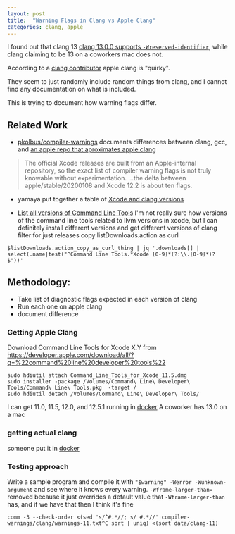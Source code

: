 ```yaml
---
layout: post
title:  "Warning Flags in Clang vs Apple Clang"
categories: clang, apple
---
```


I found out that clang 13 [clang 13.0.0 supports `-Wreserved-identifier`](https://releases.llvm.org/13.0.0/tools/clang/docs/DiagnosticsReference.html#wreserved-identifier), while clang claiming to be 13 on a coworkers mac does not.

According to a [clang contributor](https://www.reddit.com/r/cpp_questions/comments/moirt4/comment/gu43re0) apple clang is "quirky".

They seem to just randomly include random things from clang, and I cannot find any documentation on what is included.

This is trying to document how warning flags differ.

<!--excerpt-->

## Related Work
* [pkolbus/compiler-warnings](https://github.com/pkolbus/compiler-warnings/)
documents differences between clang, gcc, and [an apple repo that aproximates apple clang](https://github.com/apple/llvm-project)
> The official Xcode releases are built from an Apple-internal repository, so the exact list of compiler warning flags is not truly knowable without experimentation.
> ...the delta between apple/stable/20200108 and Xcode 12.2 is about ten flags.

* yamaya put together a table of [Xcode and clang versions](https://gist.github.com/yamaya/2924292)

* [List all versions of Command Line Tools](https://developer.apple.com/download/all/?q=llvm)
I'm not really sure how versions of the command line tools related to llvm versions in xcode, but I can definitely install different versions and get different versions of clang
filter for just releases copy listDownloads.action as curl
```
$listDownloads.action_copy_as_curl_thing | jq '.downloads[] | select(.name|test("^Command Line Tools.*Xcode [0-9]*(?:\\.[0-9]*)?$"))'
```


## Methodology:
* Take list of diagnostic flags expected in each version of clang
* Run each one on apple clang
* document difference

### Getting Apple Clang
Download Command Line Tools for Xcode X.Y from
https://developer.apple.com/download/all/?q=%22command%20line%20developer%20tools%22

```
sudo hdiutil attach Command_Line_Tools_for_Xcode_11.5.dmg
sudo installer -package /Volumes/Command\ Line\ Developer\ Tools/Command\ Line\ Tools.pkg  -target /
sudo hdiutil detach /Volumes/Command\ Line\ Developer\ Tools/
```

I can get 11.0, 11.5, 12.0, and 12.5.1 running in [docker](https://github.com/sickcodes/Docker-OSX/)
A coworker has 13.0 on a mac

### getting actual clang
someone put it in [docker](https://hub.docker.com/r/silkeh/clang)

### Testing approach
Write a sample program and compile it with `"$warning" -Werror -Wunknown-argument` and see where it knows every warning.
`-Wframe-larger-than=` removed because it just overrides a default value that
`-Wframe-larger-than` has, and if we have that then I think it's fine

```
comm -3 --check-order <(sed 's/^#.*//; s/ #.*//' compiler-warnings/clang/warnings-11.txt^C sort | uniq) <(sort data/clang-11)
```


